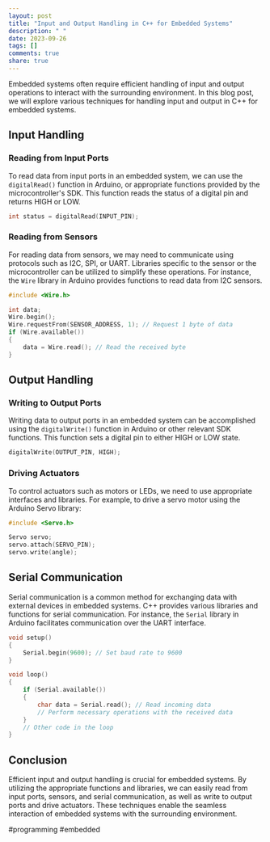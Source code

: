 ```yaml
---
layout: post
title: "Input and Output Handling in C++ for Embedded Systems"
description: " "
date: 2023-09-26
tags: []
comments: true
share: true
---
```


Embedded systems often require efficient handling of input and output operations to interact with the surrounding environment. In this blog post, we will explore various techniques for handling input and output in C++ for embedded systems.

## Input Handling

### Reading from Input Ports

To read data from input ports in an embedded system, we can use the `digitalRead()` function in Arduino, or appropriate functions provided by the microcontroller's SDK. This function reads the status of a digital pin and returns HIGH or LOW.

```cpp
int status = digitalRead(INPUT_PIN);
```

### Reading from Sensors

For reading data from sensors, we may need to communicate using protocols such as I2C, SPI, or UART. Libraries specific to the sensor or the microcontroller can be utilized to simplify these operations. For instance, the `Wire` library in Arduino provides functions to read data from I2C sensors.

```cpp
#include <Wire.h>

int data;
Wire.begin();
Wire.requestFrom(SENSOR_ADDRESS, 1); // Request 1 byte of data
if (Wire.available())
{
    data = Wire.read(); // Read the received byte
}
```

## Output Handling

### Writing to Output Ports

Writing data to output ports in an embedded system can be accomplished using the `digitalWrite()` function in Arduino or other relevant SDK functions. This function sets a digital pin to either HIGH or LOW state.

```cpp
digitalWrite(OUTPUT_PIN, HIGH);
```

### Driving Actuators

To control actuators such as motors or LEDs, we need to use appropriate interfaces and libraries. For example, to drive a servo motor using the Arduino Servo library:

```cpp
#include <Servo.h>

Servo servo;
servo.attach(SERVO_PIN);
servo.write(angle);
```

## Serial Communication

Serial communication is a common method for exchanging data with external devices in embedded systems. C++ provides various libraries and functions for serial communication. For instance, the `Serial` library in Arduino facilitates communication over the UART interface.

```cpp
void setup()
{
    Serial.begin(9600); // Set baud rate to 9600
}

void loop()
{
    if (Serial.available())
    {
        char data = Serial.read(); // Read incoming data
        // Perform necessary operations with the received data
    }
    // Other code in the loop
}
```

## Conclusion

Efficient input and output handling is crucial for embedded systems. By utilizing the appropriate functions and libraries, we can easily read from input ports, sensors, and serial communication, as well as write to output ports and drive actuators. These techniques enable the seamless interaction of embedded systems with the surrounding environment.

#programming #embedded